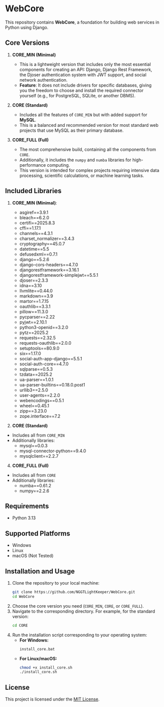 # WebCore
This repository contains **WebCore**, a foundation for building web services in Python using Django.

## Core Versions

  1.  **CORE_MIN (Minimal)**
      *   This is a lightweight version that includes only the most essential components for creating an API: Django, Django Rest Framework, the Djoser authentication system with JWT support, and social network authentication.
      *   **Feature**: It does not include drivers for specific databases, giving you the freedom to choose and install the required connector yourself (e.g., for PostgreSQL, SQLite, or another DBMS).
  
  2.  **CORE (Standard)**
      *   Includes all the features of `CORE_MIN` but with added support for **MySQL**.
      *   This is a balanced and recommended version for most standard web projects that use MySQL as their primary database.
  
  3.  **CORE_FULL (Full)**
      *   The most comprehensive build, containing all the components from `CORE`.
      *   Additionally, it includes the `numpy` and `numba` libraries for high-performance computing.
      *   This version is intended for complex projects requiring intensive data processing, scientific calculations, or machine learning tasks.

## Included Libraries

  1.  **CORE_MIN (Minimal)**:
      *   asgiref==3.9.1
      *   bleach==6.2.0
      *   certifi==2025.8.3
      *   cffi==1.17.1
      *   channels==4.3.1
      *   charset_normalizer==3.4.3
      *   cryptography==45.0.7
      *   datetime==5.5
      *   defusedxml==0.7.1
      *   django==5.2.6
      *   django-cors-headers==4.7.0
      *   djangorestframework==3.16.1
      *   djangorestframework-simplejwt==5.5.1
      *   djoser==2.3.3
      *   idna==3.10
      *   llvmlite==0.44.0
      *   markdown==3.9
      *   martor==1.7.15
      *   oauthlib==3.3.1
      *   pillow==11.3.0
      *   pycparser==2.22
      *   pyjwt==2.10.1
      *   python3-openid==3.2.0
      *   pytz==2025.2
      *   requests==2.32.5
      *   requests-oauthlib==2.0.0
      *   setuptools==80.9.0
      *   six==1.17.0
      *   social-auth-app-django==5.5.1
      *   social-auth-core==4.7.0
      *   sqlparse==0.5.3
      *   tzdata==2025.2
      *   ua-parser==1.0.1
      *   ua-parser-builtins==0.18.0.post1
      *   urllib3==2.5.0
      *   user-agents==2.2.0
      *   webencodings==0.5.1
      *   wheel==0.45.1
      *   zipp==3.23.0
      *   zope.interface==7.2
  
  3.  **CORE (Standard)**
  - Includes all from `CORE_MIN`
  - Additionally libraries:
      *   mysql==0.0.3
      *   mysql-connector-python==9.4.0
      *   mysqlclient==2.2.7
  
  4.  **CORE_FULL (Full)**
  - Includes all from `CORE`
  - Additionally libraries:
      *   numba==0.61.2
      *   numpy==2.2.6

## Requirements
  - Python 3.13

## Supported Platforms
  - Windows
  - Linux
  - macOS (Not Tested)

## Installation and Usage
  
  1.  Clone the repository to your local machine:
      ```bash
      git clone https://github.com/NGGTLightKeeper/WebCore.git
      cd WebCore
      ```
  2.  Choose the core version you need (`CORE_MIN`, `CORE`, or `CORE_FULL`).
  3.  Navigate to the corresponding directory. For example, for the standard version:
      ```bash
      cd CORE
      ```
  4.  Run the installation script corresponding to your operating system:
      *   **For Windows:**
          ```bash
          install_core.bat
          ```
      *   **For Linux/macOS:**
          ```bash
          chmod +x install_core.sh
          ./install_core.sh
          ```

## License
This project is licensed under the [MIT License](LICENSE.md).
